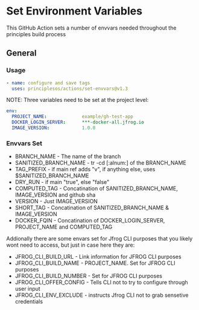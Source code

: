 # Set Environment Variables

This GitHub Action sets a number of envvars needed throughout the principles build process

## General

### Usage
```yml
- name: configure and save tags
  uses: principlesos/actions/set-envvars@v1.3
```
NOTE: Three variables need to be set at the project level:
```yml
env:
  PROJECT_NAME:             example/gh-test-app
  DOCKER_LOGIN_SERVER:      ***-docker-all.jfrog.io
  IMAGE_VERSION:            1.0.0
```


### Envvars Set
* BRANCH_NAME - The name of the branch
* SANITIZED_BRANCH_NAME -  tr -cd [:alnum:] of the BRANCH_NAME
* TAG_PREFIX - if main ref adds "v",  if anything else, uses $SANITIZED_BRANCH_NAME
* DRY_RUN - if main "true", else "false"
* COMPUTED_TAG - Concatination of SANITIZED_BRANCH_NAME, IMAGE_VERSION and github sha
* VERSION - Just IMAGE_VERSION
* SHORT_TAG - Concatination of SANITIZED_BRANCH_NAME & IMAGE_VERSION
* DOCKER_FQIN - Concatination of DOCKER_LOGIN_SERVER, PROJECT_NAME and COMPUTED_TAG

Addionally there are some envars set for Jfrog CLI purposes that you likely wont need to access, but just in case here they are:
* JFROG_CLI_BUILD_URL - Link information for JFROG CLI purposes
* JFROG_CLI_BUILD_NAME - PROJECT_NAME. Set for JFROG CLI purposes
* JFROG_CLI_BUILD_NUMBER - Set for JFROG CLI purposes
* JFROG_CLI_OFFER_CONFIG - Tells CLI not to try to configure through user input
* JFROG_CLI_ENV_EXCLUDE - instructs Jfrog CLI not to grab sensetive credentials
